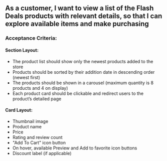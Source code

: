 ## As a customer, I want to view a list of the Flash Deals products with relevant details, so that I can explore available items and make purchasing

### Acceptance Criteria:

#### Section Layout:

- The product list should show only the newest products added to the store
- Products should be sorted by their addition date in descending order (newest first)
- The products should be shown in a carousel (maximum quantity is 8 products and 4 on display)
- Each product card should be clickable and redirect users to the product’s detailed page

#### Card Layout:

- Thumbnail image
- Product name
- Price
- Rating and review count
- "Add To Cart" icon button
- On hover, available Preview and Add to favorite icon buttons
- Discount label (if applicable)
